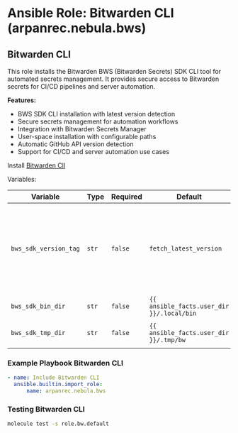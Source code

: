 # Ansible Role: Bitwarden CLI (arpanrec.nebula.bws)

## Bitwarden CLI

This role installs the Bitwarden BWS (Bitwarden Secrets) SDK CLI tool for automated secrets management. It provides secure access to Bitwarden secrets for CI/CD pipelines and server automation.

**Features:**

- BWS SDK CLI installation with latest version detection
- Secure secrets management for automation workflows
- Integration with Bitwarden Secrets Manager
- User-space installation with configurable paths
- Automatic GitHub API version detection
- Support for CI/CD and server automation use cases

Install [Bitwarden ClI](https://www.npmjs.com/package/@bitwarden/cli)

Variables:

| Variable | Type | Required | Default | Example | Description |
|----------|------|----------|---------|---------|-------------|
| `bws_sdk_version_tag` | `str` | `false` | `fetch_latest_version` | `bws-v1.0.0` | Version of [Bitwarden BWS SDK ClI](https://github.com/bitwarden/sdk/releases). Like [bws-v1.0.0](https://github.com/bitwarden/sdk/releases/tag/bws-v1.0.0). Default Get latest release name from [github](https://api.github.com/repos/bitwarden/sdk/releases/latest). If set to `fetch_latest_version`, it will fetch the latest release from the github api. |
| `bws_sdk_bin_dir` | `str` | `false` | `{{ ansible_facts.user_dir }}/.local/bin` | - | Directory to install BWS |
| `bws_sdk_tmp_dir` | `str` | `false` | `{{ ansible_facts.user_dir }}/.tmp/bw` | - | Directory to temporary download BWS. |

### Example Playbook Bitwarden CLI

```yaml
- name: Include Bitwarden CLI
  ansible.builtin.import_role:
      name: arpanrec.nebula.bws
```

### Testing Bitwarden CLI

```bash
molecule test -s role.bw.default
```
